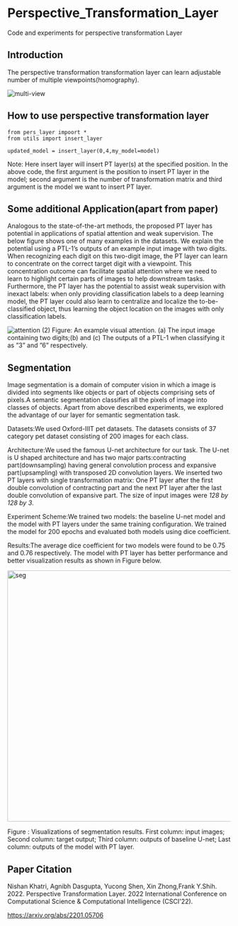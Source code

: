 # Perspective_Transformation_Layer
Code and experiments for perspective transformation Layer


## Introduction
The perspective transformation transformation layer can learn adjustable number of multiple viewpoints(homography).

![multi-view](https://user-images.githubusercontent.com/16822926/203680319-046e1141-51f0-4a7e-98e8-ae2f8f34df95.png)



## How to use perspective transformation layer

```
from pers_layer impoort *
from utils import insert_layer

updated_model = insert_layer(0,4,my_model=model)
```
Note: Here insert layer will insert PT layer(s) at the specified position. 
In the above code, the first argument is the position to insert PT layer in the model; second argument is the number of transformation matrix and third 
argument is the model we want to insert PT layer.

## Some additional Application(apart from paper)
Analogous to the state-of-the-art methods, the proposed PT layer has potential in applications of spatial attention and weak supervision. The below figure shows one of many examples in the datasets. We explain the potential using a PTL-1’s outputs of an example input image with two digits. When recognizing each digit on this two-digit image, the PT layer can learn to concentrate on the correct target digit with a viewpoint. This concentration outcome can facilitate spatial attention where we need to learn to highlight certain parts of images to help downstream tasks. Furthermore, the PT layer has the potential to assist weak supervision with inexact labels: when only providing classification labels to a deep learning model, the PT layer could also learn to centralize and localize the to-be-classified object, thus learning the object location on the images with only classification labels.


![attention (2)](https://user-images.githubusercontent.com/16822926/203695781-ee813747-8e24-48a5-b919-41b9b28c5c42.png)
Figure: An example visual attention. (a) The input image containing two digits;(b) and (c) The outputs of a PTL-1 when classifying it as ”3” and ”6” respectively.

## Segmentation
Image segmentation is a domain of computer vision in which a image is divided into segments like objects or part of objects comprising sets of pixels.A semantic segmentation classifies all the pixels of image into classes of objects. Apart from above described experiments, we explored the advantage of our layer for semantic segmentation task.

Datasets:We used Oxford-IIIT pet datasets. The datasets consists of 37 category pet dataset consisting of 200 images for each class.

Architecture:We used the famous U-net architecture  for our task. The U-net is U shaped architecture and has two major parts:contracting part(downsampling) having general convolution process and expansive part(upsampling) with transposed 2D convolution layers. We inserted two PT layers with single transformation matrix: One PT layer after the first double convolution of contracting part and the next PT layer after the last double convolution of expansive part. The size of input images were *128 by 128 by 3*.

Experiment Scheme:We trained two models: the baseline U-net model and the model with PT layers under the same training configuration. We trained the model for 200 epochs and evaluated both models using dice coefficient.

Results:The average dice coefficient for two models were found to be 0.75 and 0.76 respectively. The model with PT layer has better performance and better visualization results as shown in Figure below.

<img width="566" alt="seg" src="https://user-images.githubusercontent.com/16822926/203696367-42452bc9-e622-4e8c-af87-5fcbdbedd0c4.png">

Figure : Visualizations of segmentation results. First column: input images; Second column: target output; Third column: outputs of baseline U-net; Last column: outputs of the model with PT layer.



## Paper Citation
Nishan Khatri, Agnibh Dasgupta, Yucong Shen, Xin Zhong,Frank Y.Shih. 2022. Perspective Transformation Layer. 2022 International Conference on Computational Science & Computational Intelligence (CSCI'22).

https://arxiv.org/abs/2201.05706





